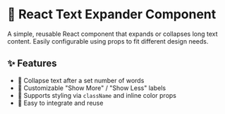 # 📘 React Text Expander Component

A simple, reusable React component that expands or collapses long text content. Easily configurable using props to fit different design needs.

## ✨ Features

- 🔹 Collapse text after a set number of words
- 🔹 Customizable "Show More" / "Show Less" labels
- 🔹 Supports styling via `className` and inline color props
- 🔹 Easy to integrate and reuse
